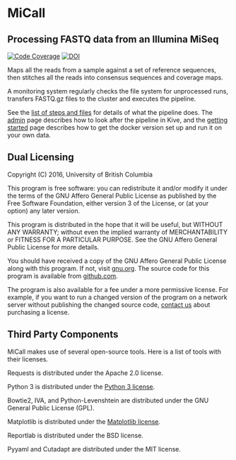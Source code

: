 # MiCall #
## Processing FASTQ data from an Illumina MiSeq ##
[![Code Coverage]][codecov]
[![DOI]][zenodo]


[Code Coverage]: https://codecov.io/github/cfe-lab/MiCall/coverage.svg?branch=master
[codecov]: https://codecov.io/github/cfe-lab/MiCall?branch=master
[DOI]: https://zenodo.org/badge/DOI/10.5281/zenodo.1289989.svg
[zenodo]: https://doi.org/10.5281/zenodo.1289989

Maps all the reads from a sample against a set of reference sequences, then
stitches all the reads into consensus sequences and coverage maps.

A monitoring system regularly checks the file system for unprocessed runs,
transfers FASTQ.gz files to the cluster and executes the pipeline.

See the [list of steps and files][steps] for details of what the pipeline does.
The [admin] page describes how to look after the pipeline in Kive, and the
[getting started] page describes how to get the docker version set up and run it
on your own data.

[steps]: https://cfe-lab.github.io/MiCall/steps
[admin]: https://cfe-lab.github.io/MiCall/admin
[getting started]: https://cfe-lab.github.io/MiCall/getting_started

## Dual Licensing ##
Copyright (C) 2016, University of British Columbia

This program is free software: you can redistribute it and/or modify
it under the terms of the GNU Affero General Public License as published
by the Free Software Foundation, either version 3 of the License, or
(at your option) any later version.

This program is distributed in the hope that it will be useful,
but WITHOUT ANY WARRANTY; without even the implied warranty of
MERCHANTABILITY or FITNESS FOR A PARTICULAR PURPOSE.  See the
GNU Affero General Public License for more details.

You should have received a copy of the GNU Affero General Public License
along with this program.  If not, visit [gnu.org][gnu]. The source code for
this program is available from [github.com][github].

The program is also available for a fee under a more permissive license. For
example, if you want to run a changed version of the program on a network server
without publishing the changed source code, [contact us][contact] about
purchasing a license.

## Third Party Components ##
MiCall makes use of several open-source tools. Here is a list of tools with
their licenses.

Requests is distributed under the Apache 2.0 license.

Python 3 is distributed under the [Python 3 license][python].

Bowtie2, IVA, and Python-Levenshtein are distributed under the GNU General
Public License (GPL).

Matplotlib is distributed under the [Matplotlib license][matplotlib].

Reportlab is distributed under the BSD license.

Pyyaml and Cutadapt are distributed under the MIT license.


[gnu]: https://www.gnu.org/licenses/
[github]: https://github.com/cfe-lab/MiCall
[contact]: mailto:micalldev@cfenet.ubc.ca
[python]: https://docs.python.org/3/license.html
[matplotlib]: https://matplotlib.org/users/license.html
